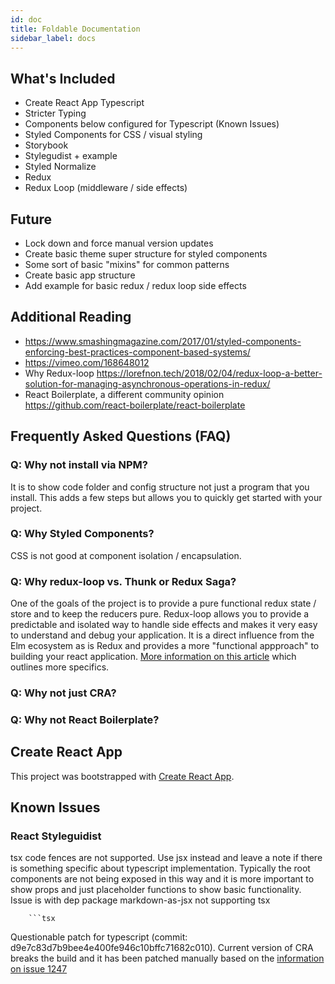 ```yaml
---
id: doc
title: Foldable Documentation
sidebar_label: docs
---
```


## What's Included

- Create React App Typescript
- Stricter Typing
- Components below configured for Typescript (Known Issues)
- Styled Components for CSS / visual styling
- Storybook
- Stylegudist + example
- Styled Normalize
- Redux
- Redux Loop (middleware / side effects)

## Future

- Lock down and force manual version updates
- Create basic theme super structure for styled components
- Some sort of basic "mixins" for common patterns
- Create basic app structure
- Add example for basic redux / redux loop side effects

## Additional Reading

- https://www.smashingmagazine.com/2017/01/styled-components-enforcing-best-practices-component-based-systems/
- https://vimeo.com/168648012
- Why Redux-loop https://lorefnon.tech/2018/02/04/redux-loop-a-better-solution-for-managing-asynchronous-operations-in-redux/
- React Boilerplate, a different community opinion https://github.com/react-boilerplate/react-boilerplate

## Frequently Asked Questions (FAQ)

### Q: Why not install via NPM?

It is to show code folder and config structure not just a program that you install. This adds a few steps but allows you to quickly get started with your project.

### Q: Why Styled Components?

CSS is not good at component isolation / encapsulation.

### Q: Why redux-loop vs. Thunk or Redux Saga?

One of the goals of the project is to provide a pure functional redux state / store and to keep the reducers pure. Redux-loop allows you to provide a predictable and isolated way to handle side effects and makes it very easy to understand and debug your application. It is a direct influence from the Elm ecosystem as is Redux and provides a more "functional appproach" to building your react application. [More information on this article](https://lorefnon.tech/2018/02/04/redux-loop-a-better-solution-for-managing-asynchronous-operations-in-redux) which outlines more specifics.

### Q: Why not just CRA?

### Q: Why not React Boilerplate?

## Create React App

This project was bootstrapped with [Create React App](https://github.com/facebook/create-react-app).

## Known Issues

### React Styleguidist

tsx code fences are not supported. Use jsx instead and leave a note if there is something specific about typescript implementation. Typically the root components are not being exposed in this way and it is more important to show props and just placeholder functions to show basic functionality. Issue is with dep package markdown-as-jsx not supporting tsx

        ```tsx

Questionable patch for typescript (commit: d9e7c83d7b9bee4e400fe946c10bffc71682c010). Current version of CRA breaks the build and it has been patched manually based on the [information on issue 1247](https://github.com/styleguidist/react-styleguidist/issues/1247)
